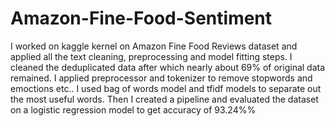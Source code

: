 # Amazon-Fine-Food-Sentiment
I worked on kaggle kernel on Amazon Fine Food Reviews dataset and applied all the text cleaning, preprocessing and model fitting steps. I cleaned the deduplicated data after which nearly about 69% of original data remained. I applied preprocessor and tokenizer to remove stopwords and emoctions etc.. I used bag of words model and tfidf models to separate out the most useful words. Then I created a pipeline and evaluated the dataset on a logistic regression model to get accuracy of 93.24%%
